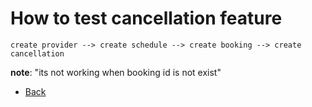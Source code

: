 # How to test cancellation feature

```
create provider --> create schedule --> create booking --> create cancellation
```

**note**: "its not working when booking id is not exist"

- [Back](README.md)
